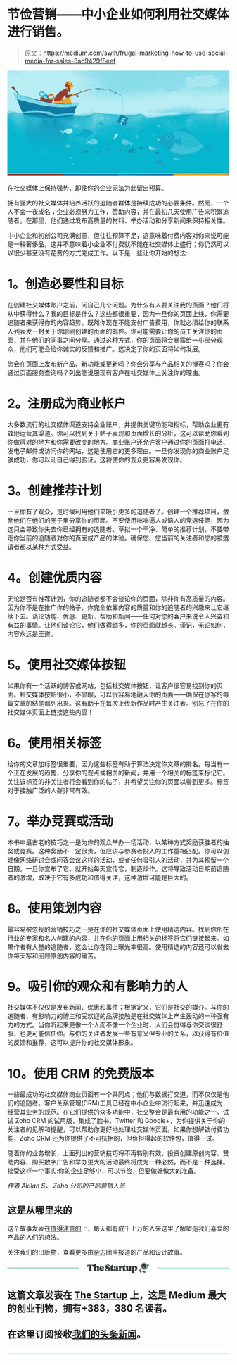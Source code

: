 # 节俭营销——中小企业如何利用社交媒体进行销售。

> 原文：<https://medium.com/swlh/frugal-marketing-how-to-use-social-media-for-sales-3ac9429f8eef>

![](img/0e7ebb0066e919884287ae3502896170.png)

在社交媒体上保持强势，即使你的企业无法为此留出预算。

拥有强大的社交媒体并培养活跃的追随者群体是持续成功的必要条件。然而，一个人不会一夜成名；企业必须努力工作，赞助内容，并在最初几天使用广告来积累追随者。在那里，他们通过发布高质量的材料、举办活动和分享新闻来保持相关性。

中小企业和初创公司充满创意，但往往预算不足，这意味着付费内容对你来说可能是一种奢侈品。这并不意味着小企业不付费就不能在社交媒体上盛行；你仍然可以以很少甚至没有花费的方式完成工作。以下是一些让你开始的想法:

# **1。创造必要性和目标**

在创建社交媒体账户之前，问自己几个问题。为什么有人要关注我的页面？他们将从中获得什么？我的目标是什么？这些都很重要，因为一旦你的页面上线，你需要追随者来获得你的内容趋势。既然你现在不能支付广告费用，你就必须给你的联系人列表发一封关于你刚刚创建的页面的邮件。你可能需要让你的员工关注你的页面，并在他们的同事之间分享。通过这种方式，你的页面将会暴露给一小部分观众，他们可能会给你诚实的反馈和推广。这决定了你的页面将如何发展。

您会在页面上发布新产品、新功能或更新吗？你会分享与产品相关的博客吗？你会通过页面服务查询吗？列出能说服现有客户在社交媒体上关注你的理由。

# **2。注册成为商业帐户**

大多数流行的社交媒体渠道支持企业账户，并提供关键功能和指标，帮助企业更有效地运营其渠道。你可以找到关于帖子表现和页面增长的分析，这可以帮助你看到你做得对的地方和你需要改变的地方。商业账户还允许客户通过你的页面打电话、发电子邮件或访问你的网站，这是使用它的更多理由。一旦你发现你的商业账户足够成功，你可以让自己得到验证，这将使你的观众更容易发现你。

# **3。创建推荐计划**

一旦你有了观众，是时候利用他们来吸引更多的追随者了。创建一个推荐项目，激励他们在他们的圈子里分享你的页面。不要使用咄咄逼人或恼人的竞选伎俩，因为这只会导致你失去你已经拥有的追随者。草拟一个干净、简单的推荐计划，不要带走你当前的追随者对你的页面或产品的体验。确保您、您当前的关注者和您的被邀请者都以某种方式受益。

# **4。创建优质内容**

无论是否有推荐计划，你的追随者都不会谈论你的页面，除非你有高质量的内容。因为你不是在推广你的帖子，你完全依靠内容的质量和你的追随者的兴趣来让它继续下去。谈论功能、优惠、更新、帮助和新闻——任何对您的客户来说令人兴奋和有益的事情。让他们谈论它，他们做得越多，你的页面就越长。谨记，无论如何，内容永远是王道。

# **5。使用社交媒体按钮**

如果你有一个活跃的博客或网站，包括社交媒体按钮，让客户很容易找到你的页面。社交媒体按钮很小，不显眼，可以很容易地融入你的页面——确保在你写的每篇文章的结尾都列出来。这有助于在每次上传新作品时产生关注者。别忘了在你的社交媒体页面上链接这些内容！

# **6。使用相关标签**

给你的文章加标签很重要，因为这些标签有助于算法决定你文章的排名。每当有一个正在发展的趋势，分享你的观点或相关的新闻，并用一个相关的标签来标记它。关注该标签的非关注者将会看到你的帖子，并希望关注你的页面以看到更多。标签对于接触广泛的人群非常有效。

# **7。举办竞赛或活动**

本书中最古老的技巧之一是为你的观众举办一场活动，以某种方式奖励获胜者的抽奖或竞赛。这种奖励不一定很贵，但应该与参赛者投入的工作量相匹配。你可以创建像网络研讨会或问答会议这样的活动，或者任何吸引人的活动，并为其预留一个日期。一旦你宣布了它，就开始每天宣传它，制造炒作。这将导致活动日期前追随者的激增，取决于它有多成功和值得关注，这种激增可能是巨大的。

# **8。使用策划内容**

最容易被忽视的营销技巧之一是在你的社交媒体页面上使用精选内容。找到你所在行业的专家和名人创建的内容，并在你的页面上用相关的标签将它们链接起来。如果作者有大量的追随者，这会让你在网上曝光率很高。使用精选的内容还可以省去你每天写和回顾原创内容的痛苦。

# **9。吸引你的观众和有影响力的人**

社交媒体不仅仅是发布新闻、优惠和事件；根据定义，它们是社交的媒介。与你的追随者、有影响力的博主和受欢迎的品牌接触是在社交媒体上产生轰动的一种强有力的方式。当你听起来更像一个人而不像一个企业时，人们会觉得与你交谈很舒服，也更可能信任你。与你的关注者发展一些有意义但专业的关系，以获得有价值的反馈和推荐，这可以提升你的社交媒体形象。

# **10。使用 CRM 的免费版本**

一些最成功的社交媒体商业页面有一个共同点；他们与数据打交道，而不仅仅是他们的追随者。客户关系管理(CRM)工具已经在中小企业中流行起来，并迅速成为经营其业务的规范。在它们提供的众多功能中，社交整合是最有用的功能之一。试试 Zoho CRM 的试用版，集成了脸书、Twitter 和 Google+，为你提供关于你的关注者的见解和提醒，可以帮助你更好地处理社交媒体页面。如果你想解锁付费功能，Zoho CRM 还为你提供了不可抗拒的，但负担得起的软件包，值得一试。

随着你的业务增长，上面列出的营销技巧将不再特别有效。投资创建原创内容、赞助内容、购买数字广告和举办更大的活动最终将成为一种必然，而不是一种选择。接受这样一个事实:你的企业足够小，可以节俭，但要做好做大的准备。

*作者 Akilan S，
Zoho 公司的产品营销人员*

## 这是从哪里来的

这个故事发表在[值得注意的](http://blog.usejournal.com)上，每天都有成千上万的人来这里了解塑造我们喜爱的产品的人们的想法。

关注我们的出版物，查看更多由[杂志](https://usejournal.com/?utm_source=usejournal.com&utm_medium=blog&utm_campaign=guest_post)团队报道的产品和设计故事。

[![](img/308a8d84fb9b2fab43d66c117fcc4bb4.png)](https://medium.com/swlh)

## 这篇文章发表在 [The Startup](https://medium.com/swlh) 上，这是 Medium 最大的创业刊物，拥有+383，380 名读者。

## 在这里订阅接收[我们的头条新闻](http://growthsupply.com/the-startup-newsletter/)。

[![](img/b0164736ea17a63403e660de5dedf91a.png)](https://medium.com/swlh)
